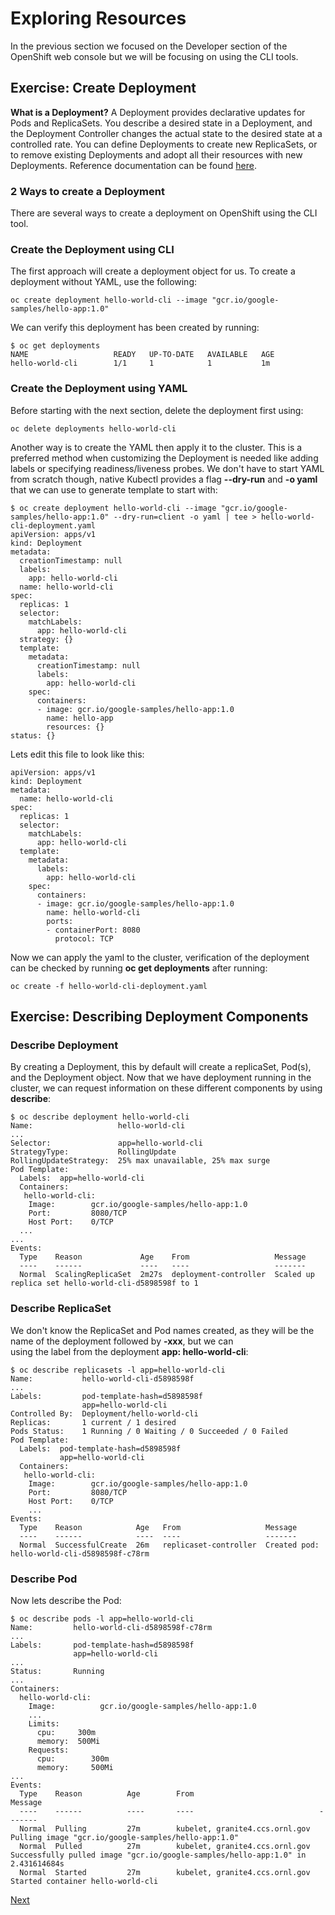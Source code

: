 # Exploring Resources

In the previous section we focused on the Developer section of the OpenShift web console
but we will be focusing on using the CLI tools.

## Exercise: Create Deployment

**What is a Deployment?**
A Deployment provides declarative updates for Pods and ReplicaSets.
You describe a desired state in a Deployment, and the Deployment Controller changes the actual state to the desired state at a controlled rate. 
You can define Deployments to create new ReplicaSets, or to remove existing Deployments and adopt all their resources with new Deployments.
Reference documentation can be found [here](https://kubernetes.io/docs/concepts/workloads/controllers/deployment/).

### 2 Ways to create a Deployment
There are several ways to create a deployment on OpenShift using the CLI tool. 

### Create the Deployment using CLI
The first approach will create a deployment object for us. To create a deployment without YAML, use the following:
```
oc create deployment hello-world-cli --image "gcr.io/google-samples/hello-app:1.0"
```

We can verify this deployment has been created by running:
```
$ oc get deployments
NAME                   READY   UP-TO-DATE   AVAILABLE   AGE
hello-world-cli        1/1     1            1           1m
```

### Create the Deployment using YAML
Before starting with the next section, delete the deployment first using:
```
oc delete deployments hello-world-cli
```

Another way is to create the YAML then apply it to the cluster. This is a preferred method when customizing the Deployment is needed 
like adding labels or specifying readiness/liveness probes. We don't have to start YAML from scratch though, native Kubectl provides 
a flag **--dry-run** and **-o yaml** that we can use to generate template to start with:

```
$ oc create deployment hello-world-cli --image "gcr.io/google-samples/hello-app:1.0" --dry-run=client -o yaml | tee > hello-world-cli-deployment.yaml
apiVersion: apps/v1
kind: Deployment
metadata:
  creationTimestamp: null
  labels:
    app: hello-world-cli
  name: hello-world-cli
spec:
  replicas: 1
  selector:
    matchLabels:
      app: hello-world-cli
  strategy: {}
  template:
    metadata:
      creationTimestamp: null
      labels:
        app: hello-world-cli
    spec:
      containers:
      - image: gcr.io/google-samples/hello-app:1.0
        name: hello-app
        resources: {}
status: {}
```

Lets edit this file to look like this:
```
apiVersion: apps/v1
kind: Deployment
metadata:
  name: hello-world-cli
spec:
  replicas: 1
  selector:
    matchLabels:
      app: hello-world-cli
  template:
    metadata:
      labels:
        app: hello-world-cli
    spec:
      containers:
      - image: gcr.io/google-samples/hello-app:1.0
        name: hello-world-cli
        ports:
        - containerPort: 8080
          protocol: TCP
```

Now we can apply the yaml to the cluster, verification of the deployment can be checked by running **oc get deployments** after running:
```
oc create -f hello-world-cli-deployment.yaml
```

## Exercise: Describing Deployment Components

### Describe Deployment
By creating a Deployment, this by default will create a replicaSet, Pod(s), and the Deployment object. Now that we 
have deployment running in the cluster, we can request information on these different components by using **describe**:
```
$ oc describe deployment hello-world-cli
Name:                   hello-world-cli
...
Selector:               app=hello-world-cli
StrategyType:           RollingUpdate
RollingUpdateStrategy:  25% max unavailable, 25% max surge
Pod Template:
  Labels:  app=hello-world-cli
  Containers:
   hello-world-cli:
    Image:        gcr.io/google-samples/hello-app:1.0
    Port:         8080/TCP
    Host Port:    0/TCP
  ...
...
Events:
  Type    Reason             Age    From                   Message
  ----    ------             ----   ----                   -------
  Normal  ScalingReplicaSet  2m27s  deployment-controller  Scaled up replica set hello-world-cli-d5898598f to 1

```
### Describe ReplicaSet
We don't know the ReplicaSet and Pod names created, as they will be the name of the deployment followed by **-xxx**, but we can  
using the label from the deployment **app: hello-world-cli**:
```
$ oc describe replicasets -l app=hello-world-cli
Name:           hello-world-cli-d5898598f
...
Labels:         pod-template-hash=d5898598f
                app=hello-world-cli
Controlled By:  Deployment/hello-world-cli
Replicas:       1 current / 1 desired
Pods Status:    1 Running / 0 Waiting / 0 Succeeded / 0 Failed
Pod Template:
  Labels:  pod-template-hash=d5898598f
           app=hello-world-cli
  Containers:
   hello-world-cli:
    Image:        gcr.io/google-samples/hello-app:1.0
    Port:         8080/TCP
    Host Port:    0/TCP
    ...
Events:
  Type    Reason            Age   From                   Message
  ----    ------            ----  ----                   -------
  Normal  SuccessfulCreate  26m   replicaset-controller  Created pod: hello-world-cli-d5898598f-c78rm
```
### Describe Pod
Now lets describe the Pod:
```
$ oc describe pods -l app=hello-world-cli
Name:         hello-world-cli-d5898598f-c78rm
...
Labels:       pod-template-hash=d5898598f
              app=hello-world-cli
...
Status:       Running
...
Containers:
  hello-world-cli:
    Image:          gcr.io/google-samples/hello-app:1.0
    ...
    Limits:
      cpu:     300m
      memory:  500Mi
    Requests:
      cpu:        300m
      memory:     500Mi
...
Events:
  Type    Reason          Age        From                            Message
  ----    ------          ----       ----                            -------
  Normal  Pulling         27m        kubelet, granite4.ccs.ornl.gov  Pulling image "gcr.io/google-samples/hello-app:1.0"
  Normal  Pulled          27m        kubelet, granite4.ccs.ornl.gov  Successfully pulled image "gcr.io/google-samples/hello-app:1.0" in 2.431614684s
  Normal  Started         27m        kubelet, granite4.ccs.ornl.gov  Started container hello-world-cli
```

[Next](02_logs.md)
